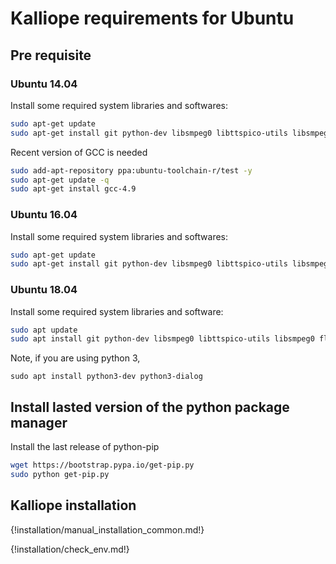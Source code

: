 # Kalliope requirements for Ubuntu

## Pre requisite

### Ubuntu 14.04

Install some required system libraries and softwares:

```bash
sudo apt-get update
sudo apt-get install git python-dev libsmpeg0 libttspico-utils libsmpeg0 flac libffi-dev libffi-dev libssl-dev libjack0 libjack-dev portaudio19-dev build-essential libssl-dev libffi-dev sox libatlas3-base mplayer libav-tools libjpeg-dev
```

Recent version of GCC is needed
```bash
sudo add-apt-repository ppa:ubuntu-toolchain-r/test -y
sudo apt-get update -q
sudo apt-get install gcc-4.9
```

### Ubuntu 16.04

Install some required system libraries and softwares:

```bash
sudo apt-get update
sudo apt-get install git python-dev libsmpeg0 libttspico-utils libsmpeg0 flac libffi-dev libffi-dev libssl-dev portaudio19-dev build-essential libssl-dev libffi-dev sox libatlas3-base mplayer libav-tools
```

### Ubuntu 18.04

Install some required system libraries and software:

```bash
sudo apt update
sudo apt install git python-dev libsmpeg0 libttspico-utils libsmpeg0 flac dialog libffi-dev libssl-dev portaudio19-dev build-essential libssl-dev sox libatlas3-base mplayer
```

Note, if you are using python 3,
```
sudo apt install python3-dev python3-dialog
```

## Install lasted version of the python package manager

Install the last release of python-pip
```bash
wget https://bootstrap.pypa.io/get-pip.py
sudo python get-pip.py
```

## Kalliope installation

{!installation/manual_installation_common.md!}

{!installation/check_env.md!}
